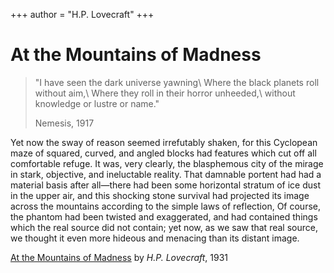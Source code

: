 +++
author = "H.P. Lovecraft"
+++

# At the Mountains of Madness

> "I have seen the dark universe yawning\\
> Where the black planets roll without aim,\\
> Where they roll in their horror unheeded,\\
> without knowledge or lustre or name."
>
> Nemesis, 1917

Yet now the sway of reason seemed irrefutably shaken, for this
Cyclopean maze of squared, curved, and angled blocks had features
which cut off all comfortable refuge. It was, very clearly, the
blasphemous city of the mirage in stark, objective, and
ineluctable reality. That damnable portent had had a material
basis after all—there had been some horizontal stratum of ice
dust in the upper air, and this shocking stone survival had
projected its image across the mountains according to the simple
laws of reflection, Of course, the phantom had been twisted and
exaggerated, and had contained things which the real source did
not contain; yet now, as we saw that real source, we thought it
even more hideous and menacing than its distant image.

[At the Mountains of Madness][1] by *H.P. Lovecraft*, 1931

[1]: http://en.wikisource.org/wiki/At_the_Mountains_of_Madness/Chapter_5

